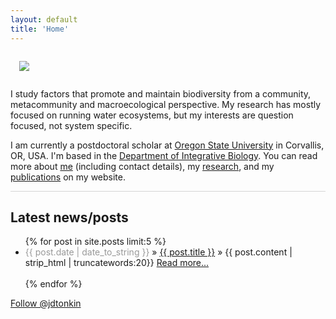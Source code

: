```yaml
---
layout: default
title: 'Home'
---
```


<style>
    .l-box {
        padding: 1em;
    }
</style>

<div class="pure-g">
<div class="pure-u-1-2" >

<div class="l-box">
<!-- pure-img makes image scalable-->
<img class="pure-img" src="website_nw.eps" size="300px">
</div>


</div>

<div class="pure-u-1-2" >

<p>I study factors that promote and maintain biodiversity from a community, metacommunity and macroecological perspective. My research has mostly focused on running water ecosystems, but my interests are question focused, not system specific. </p>

<p>I am currently a postdoctoral scholar at <a href="http://oregonstate.edu/">Oregon State University</a> in Corvallis, OR, USA. I'm based in the <a href="http://ib.oregonstate.edu/">Department of Integrative Biology</a>. You can read more about <a href="/about">me</a> (including contact details), my <a href="/research">research</a>, and my <a href="/publications">publications</a> on my website. </p>

</div>
</div>

<hr style="height: 1px; color:#d5d5d5; border:none; background-color:#d5d5d5;" />

## Latest news/posts

<ul class="posts">
<!-- the below show's the latest 5 posts and adds a bit of text (first 20 words) from post as well as the title-->
	  {% for post in site.posts limit:5 %}
	    <li><span style="color: #999;" >{{ post.date | date_to_string }}</span> » <a href="{{ post.url }}" title="{{ post.title }}">{{ post.title }}</a> »
	    {{ post.content | strip_html | truncatewords:20}}
	    <a href="{{ post.url }}">Read more...</a></li>
	    <br>
	  {% endfor %}
	</ul>



<!--
<i class="fa fa-fw fa-envelope"></i><span style="color:#999"> jdtonkin [at] gmail.com</span>   
<i class="fa fa-fw fa-envelope-o"></i><span style="color:#999"> jonathan.tonkin [at] senckenberg.de</span>   
<i class="fa fa-fw fa-twitter"></i><span style="color:#999"> @jdtonkin</span>   
-->
<a href="https://twitter.com/jdtonkin" class="twitter-follow-button" data-show-count="false">Follow @jdtonkin</a>
<script>!function(d,s,id){var js,fjs=d.getElementsByTagName(s)[0],p=/^http:/.test(d.location)?'http':'https';if(!d.getElementById(id)){js=d.createElement(s);js.id=id;js.src=p+'://platform.twitter.com/widgets.js';fjs.parentNode.insertBefore(js,fjs);}}(document, 'script', 'twitter-wjs');</script>
